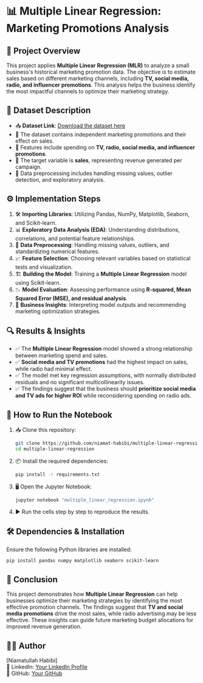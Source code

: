 # 📊 Multiple Linear Regression: Marketing Promotions Analysis

## 📝 Project Overview
This project applies **Multiple Linear Regression (MLR)** to analyze a small business's historical marketing promotion data. The objective is to estimate sales based on different marketing channels, including **TV, social media, radio, and influencer promotions**. This analysis helps the business identify the most impactful channels to optimize their marketing strategy.

## 📂 Dataset Description
- 📥 **Dataset Link**: [Download the dataset here](https://drive.google.com/file/d/1BWQfmdeW83BXIgXCDQHPxPLczmcv55Fs/view?usp=sharing)
- 📌 The dataset contains independent marketing promotions and their effect on sales.
- 📌 Features include spending on **TV, radio, social media, and influencer promotions**.
- 📌 The target variable is **sales**, representing revenue generated per campaign.
- 📌 Data preprocessing includes handling missing values, outlier detection, and exploratory analysis.

## ⚙️ Implementation Steps
1. 🛠 **Importing Libraries**: Utilizing Pandas, NumPy, Matplotlib, Seaborn, and Scikit-learn.
2. 📊 **Exploratory Data Analysis (EDA)**: Understanding distributions, correlations, and potential feature relationships.
3. 🔧 **Data Preprocessing**: Handling missing values, outliers, and standardizing numerical features.
4. 📈 **Feature Selection**: Choosing relevant variables based on statistical tests and visualization.
5. 🏗 **Building the Model**: Training a **Multiple Linear Regression** model using Scikit-learn.
6. 📉 **Model Evaluation**: Assessing performance using **R-squared, Mean Squared Error (MSE), and residual analysis**.
7. 🎯 **Business Insights**: Interpreting model outputs and recommending marketing optimization strategies.

## 🔍 Results & Insights
- ✅ The **Multiple Linear Regression** model showed a strong relationship between marketing spend and sales.
- ✅ **Social media and TV promotions** had the highest impact on sales, while radio had minimal effect.
- ✅ The model met key regression assumptions, with normally distributed residuals and no significant multicollinearity issues.
- ✅ The findings suggest that the business should **prioritize social media and TV ads for higher ROI** while reconsidering spending on radio ads.

## 🚀 How to Run the Notebook
1. 📥 Clone this repository:
   ```bash
   git clone https://github.com/niamat-habibi/multiple-linear-regression.git
   cd multiple-linear-regression
   ```
2. 📦 Install the required dependencies:
   ```bash
   pip install -r requirements.txt
   ```
3. 🖥 Open the Jupyter Notebook:
   ```bash
   jupyter notebook "multiple_linear_regression.ipynb"
   ```
4. ▶️ Run the cells step by step to reproduce the results.

## 🛠 Dependencies & Installation
Ensure the following Python libraries are installed:
```bash
pip install pandas numpy matplotlib seaborn scikit-learn
```

## 🎯 Conclusion
This project demonstrates how **Multiple Linear Regression** can help businesses optimize their marketing strategies by identifying the most effective promotion channels. The findings suggest that **TV and social media promotions** drive the most sales, while radio advertising may be less effective. These insights can guide future marketing budget allocations for improved revenue generation.

## 👨‍💻 Author
[Niamatullah Habibi]  
🔗 LinkedIn: [Your LinkedIn Profile](https://www.linkedin.com/in/niamatullah-habibi)  
🐙 GitHub: [Your GitHub](https://github.com/niamat-habibi)
